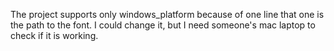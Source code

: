 The project supports only windows_platform because of one line that one is the path to the font. I could change it, but I need someone's mac laptop to check if it is working.
